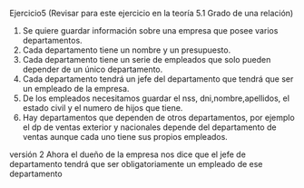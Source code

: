 Ejercicio5 (Revisar para este ejercicio en la teoría 5.1 Grado de una relación)

1. Se quiere guardar información sobre una empresa que posee varios departamentos. 
2. Cada departamento tiene un nombre y un presupuesto. 
3. Cada departamento tiene un serie de empleados que solo pueden depender de un único departamento. 
4. Cada departamento tendrá un jefe del departamento que tendrá que ser un empleado de la empresa. 
5. De los empleados necesitamos guardar el nss, dni,nombre,apellidos, el estado civil y el numero de hijos que tiene. 
6. Hay departamentos que dependen de otros departamentos, por ejemplo el dp de ventas exterior y nacionales depende del departamento de ventas aunque cada uno tiene sus propios empleados.

versión 2
Ahora el dueño de la empresa nos dice que el jefe de departamento tendrá que ser obligatoriamente un empleado de ese departamento